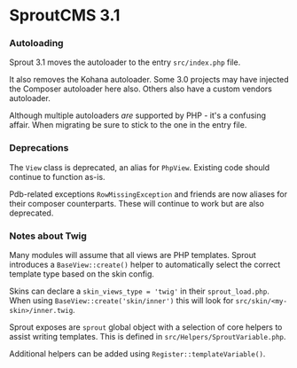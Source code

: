 
# SproutCMS 3.1


### Autoloading

Sprout 3.1 moves the autoloader to the entry `src/index.php` file.

It also removes the Kohana autoloader. Some 3.0 projects may have injected the Composer autoloader here also. Others also have a custom vendors autoloader.

Although multiple autoloaders _are_ supported by PHP - it's a confusing affair. When migrating be sure to stick to the one in the entry file.


### Deprecations

The `View` class is deprecated, an alias for `PhpView`. Existing code should continue to function as-is.

Pdb-related exceptions `RowMissingException` and friends are now aliases for their composer counterparts. These will continue to work but are also deprecated.


### Notes about Twig

Many modules will assume that all views are PHP templates. Sprout introduces a `BaseView::create()` helper to automatically select the correct template type based on the skin config.

Skins can declare a `skin_views_type = 'twig'` in their `sprout_load.php`. When using `BaseView::create('skin/inner')` this will look for `src/skin/<my-skin>/inner.twig`.

Sprout exposes are `sprout` global object with a selection of core helpers to assist writing templates. This is defined in `src/Helpers/SproutVariable.php`.

Additional helpers can be added using `Register::templateVariable()`.
